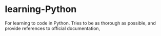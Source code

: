 # learning-Python
For learning to code in Python. Tries to be as thorough as possible, and provide references to official documentation,
